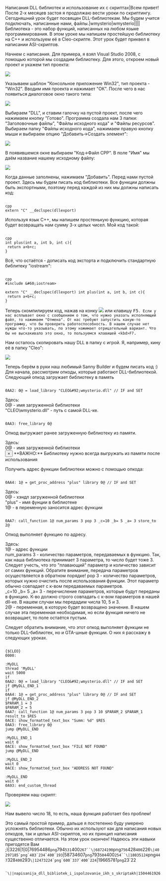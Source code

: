 Написания DLL библиотек и использование их с скриптах|Всем привет! После 2-х месяцев застоя я продолжаю вести уроки по скриптингу. Сегодняшний урок будет посвящен DLL-библиотекам. Мы будем учится подключать, написанные нами, файлы.|wmysterio|wmysterio||||Библиотека - это набор функций, написанных на любом языке программирования. В этом уроке мы напишем простейшую библиотеку на С++ и используем её в Cleo-скрипте. Этот урок будет приквел в написании ASI-скриптов.

Начнем с написания. Для примера, я взял Visual Studio 2008, с помощью которой мы создадим библиотеку. Для этого, откроем новый проект и укажем тип проекта:

<!--IMG1--><img src="https://github.com/wmysterio/scm-scripting-lessons/raw/resources/_pu/1/76954486.png" /><!--IMG1-->

Указываем шаблон "Консольное приложение Win32", тип проекта - "Win32". Вводим имя проекта и нажимает "ОК". После чего в нас появиться диалоговое окно такого типа:

<!--IMG2--><img src="https://github.com/wmysterio/scm-scripting-lessons/raw/resources/_pu/1/68724190.png" /><!--IMG2-->

Выбираем "DLL", и ставим галочку на пустой проект, после чего нажимаем кнопку "Готово". Программа создала нам 3 папки: "Заголовочные файлы", "Файлы исходного кода" и "Файлы ресурсов". Выбираем папку "Файлы исходного кода", нажимаем правую кнопку мыши и выбираем опцию "Добавить->Создать элемент":

<!--IMG3--><img src="https://github.com/wmysterio/scm-scripting-lessons/raw/resources/_pu/1/40297185.png" /><!--IMG3-->

В появившемся окне выбираем "Код->Файл CPP". В поле "Имя" мы даём название нашему исходному файлу:

<!--IMG4--><img src="https://github.com/wmysterio/scm-scripting-lessons/raw/resources/_pu/1/58734607.png" /><!--IMG4-->

Когда данные заполнены, нажимаем "Добавить". Перед нами пустой проект. Здесь мы будем писать код библиотеки. Все функции должны быть экспортными, поэтому перед каждой из них мы должны написать код:


```

cpp
extern "C" __declspec(dllexport)
```



Используя язык C++, мы напишем простенькую функцию, которая будет возвращать нам сумму 3-х целых чисел. Мой код такой:


```

cpp
int plus(int a, int b, int c){ 
 return a+b+c;
}
```



Всё, что остаётся - дописать код эксторта и подключить стандартную библитеку "iostream":


```

cpp
#include &#60;iostream>

extern "C" __declspec(dllexport) int plus(int a, int b, int c){ 
 return a+b+c;
}
```



Теперь скомпилируем код, нажав на конку <!--IMG7--><img src="/_pu/1/19665781.png" /><!--IMG7--> или клавишу <kbd>F5`. Если у нас всплывает окно с сообщением о том, что нужно указать исполняющий файл, то нажимаем "Отмена". От нас требуют запустить какую-то программу, что бы проверить работоспособность. В нашем случае нет нужды что-то указывать, по этому нажимает отрицательный вариант. Что бы не выскакивало это окно, то пользуемся клавишей <kbd>F7`.

Нам осталось скопировать нашу DLL в папку с игрой. Я, например, кину её в папку "Cleo":

<!--IMG5--><img src="https://github.com/wmysterio/scm-scripting-lessons/raw/resources/_pu/1/18035124.png" /><!--IMG5-->

Теперь берём в руки наш любимый Sanny Builder и будем писать код :) Для начала, рассмотрим опкоды, которые работают DLL-библиотекой. Следующий опкод загружает библиотеку в память


```

0AA2: 0@ = load_library "CLEO&#92;wmysterio.dll" // IF and SET
```



<div class="panel panel-default">
 <div class="panel-body">
Здесь:<br>
0@ - имя загруженной библиотеки<br>
"CLEO&#92;wmysterio.dll" - путь с самой DLL-ке.
 </div>
</div>


```

0AA3: free_library 0@
```



Опкод выгружает ранее загруженную библиотеку из памяти.

<div class="panel panel-default">
 <div class="panel-body">
Здесь:<br>
0@ - имя загруженной библиотеки
 </div>
</div>

<div class="alert alert-danger alert-dismissible" role="alert">
 <button type="button" class="close" data-dismiss="alert" aria-label="Close"><span aria-hidden="true">&times;</span></button>
**ВАЖНО:** Библиотеку нужно всегда выгружать из памяти после использования
</div>

Получить адрес функции библиотеки можно с помощью опкода:


```

0AA4: 1@ = get_proc_address "plus" library 0@ // IF and SET
```



<div class="panel panel-default">
 <div class="panel-body">
Здесь:<br>
0@ - хэндл загруженной библиотеки<br>
"plus" - имя фунции в библиотеке<br>
1@ - в переменную заносится адрес функции
 </div>
</div>


```

0AA7: call_function 1@ num_params 3 pop 3 _c=10 _b= 5 _a= 3 store_to 2@
```



Опкод выполняет функцию по адресу.

<div class="panel panel-default">
 <div class="panel-body">
Здесь:<br>
1@ - адрес функции<br>
num_params 3 - количество параметров, передаваемых в функцию. Так, как наша библиотека принимает 3 параметра, то число будет тоже 3. Следует учесть, что это "плавающий" параметр и количество зависит от самих функций. Обратите внимание, передача параметров осуществляется в обратном порядке!
pop 3 - количество параметров, которых нужно очистить после использования функции. Этот параметр обычно совпадает с к-вом передаваемых параметров.<br>
_c=10 _b= 5 _a= 3 - перечисление параметров, которые будут переданы в функцию. К-во должно строго совпадать с к-вом параметров в нашей dll-ке. В нашем случаи мы передадим числа 10, 5 и 3.<br>
2@ - переменная, в которую будет возвращено значение. В нашем случае эта переменная необходимая, но если функция ничего не возвращает, то поле остаётся пустым.
 </div>
</div>

Следует обратить внимание, что этот опкод выполняет функции не только DLL-библиотек, но и GTA-шные функции. О них я расскажу в следующих уроках.


```

{$CLEO}
0000:

:MyDLL
thread 'MyDLL'
wait 5000
if
0AA2: 0@ = load_library "CLEO&#92;wmysterio.dll" // IF and SET
jf @MyDLL_END_1
if
0AA4: 1@ = get_proc_address "plus" library 0@ // IF and SET
jf @MyDLL_END_2
$PARAM_1 = 3
$PARAM_2 = 5
0AA7: call_function 1@ num_params 3 pop 3 10 $PARAM_2 $PARAM_1 result_to $RES
0ACE: show_formatted_text_box "Summ: %d" $RES
0AA3: free_library 0@
jump @MyDLL_END

:MyDLL_END_1
wait 0
0ACE: show_formatted_text_box "FILE NOT FOUND"
jump @MyDLL_END

:MyDLL_END_2
wait 0
0ACE: show_formatted_text_box "ADDRESS NOT FOUND"

:MyDLL_END
wait 0
0A93: end_custom_thread
```



Проверяем наш скрипт:

<!--IMG6--><img src="https://github.com/wmysterio/scm-scripting-lessons/raw/resources/_pu/1/12473224.png" /><!--IMG6-->

Нам вывело число 18, то есть, наша функция работает без проблем!

Это самый простой пример, дальше я постепенно буду умерено усложнять библиотеки. Обычно их используют как для написания новых опкодов, так и целых ASI-скриптов, но их принцип написания существенно отличается. На этом урок окончен! Надеюсь эти навыки пригодятся Вам ;)|3226|1|0|76954486`png`794`531`400`267``\|68724190`png`756`428`400`226``\|40297185`png`483`234`400`193``\|58734607`png`793`504`400`254``\|18035124`png`447`328`400`293``\|12473224`png`600`337`400`224``\|19665781`png`23`22
```

`\||napisanija_dll_bibliotek_i_ispolzovanie_ikh_s_skriptakh|1504461926